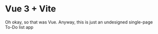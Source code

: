 # Vue 3 + Vite

Oh okay, so that was Vue. Anyway, this is just an undesigned single-page To-Do list app
